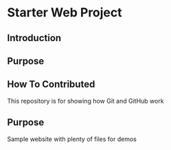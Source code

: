 # Starter Web Project
## Introduction
## Purpose
## How To Contributed

This repository is for showing how Git and GitHub work

## Purpose

Sample website with plenty of files for demos